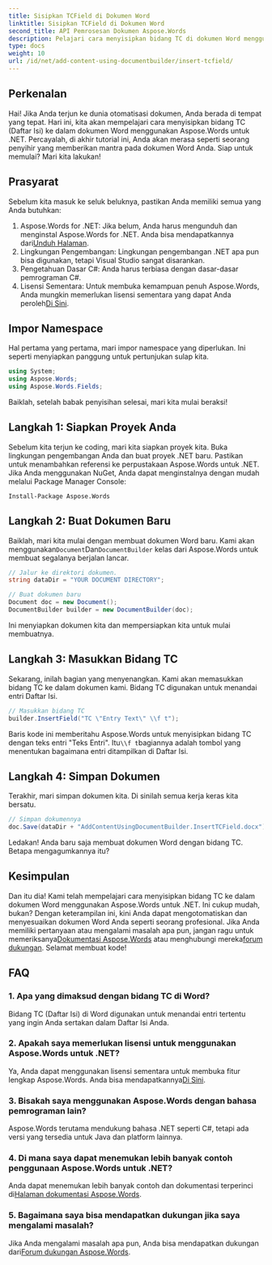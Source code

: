 ```yaml
---
title: Sisipkan TCField di Dokumen Word
linktitle: Sisipkan TCField di Dokumen Word
second_title: API Pemrosesan Dokumen Aspose.Words
description: Pelajari cara menyisipkan bidang TC di dokumen Word menggunakan Aspose.Words untuk .NET. Ikuti panduan langkah demi langkah kami untuk otomatisasi dokumen yang lancar.
type: docs
weight: 10
url: /id/net/add-content-using-documentbuilder/insert-tcfield/
---
```

## Perkenalan

Hai! Jika Anda terjun ke dunia otomatisasi dokumen, Anda berada di tempat yang tepat. Hari ini, kita akan mempelajari cara menyisipkan bidang TC (Daftar Isi) ke dalam dokumen Word menggunakan Aspose.Words untuk .NET. Percayalah, di akhir tutorial ini, Anda akan merasa seperti seorang penyihir yang memberikan mantra pada dokumen Word Anda. Siap untuk memulai? Mari kita lakukan!

## Prasyarat

Sebelum kita masuk ke seluk beluknya, pastikan Anda memiliki semua yang Anda butuhkan:

1.  Aspose.Words for .NET: Jika belum, Anda harus mengunduh dan menginstal Aspose.Words for .NET. Anda bisa mendapatkannya dari[Unduh Halaman](https://releases.aspose.com/words/net/).
2. Lingkungan Pengembangan: Lingkungan pengembangan .NET apa pun bisa digunakan, tetapi Visual Studio sangat disarankan.
3. Pengetahuan Dasar C#: Anda harus terbiasa dengan dasar-dasar pemrograman C#.
4.  Lisensi Sementara: Untuk membuka kemampuan penuh Aspose.Words, Anda mungkin memerlukan lisensi sementara yang dapat Anda peroleh[Di Sini](https://purchase.aspose.com/temporary-license/).

## Impor Namespace

Hal pertama yang pertama, mari impor namespace yang diperlukan. Ini seperti menyiapkan panggung untuk pertunjukan sulap kita.

```csharp
using System;
using Aspose.Words;
using Aspose.Words.Fields;
```

Baiklah, setelah babak penyisihan selesai, mari kita mulai beraksi!

## Langkah 1: Siapkan Proyek Anda

Sebelum kita terjun ke coding, mari kita siapkan proyek kita. Buka lingkungan pengembangan Anda dan buat proyek .NET baru. Pastikan untuk menambahkan referensi ke perpustakaan Aspose.Words untuk .NET. Jika Anda menggunakan NuGet, Anda dapat menginstalnya dengan mudah melalui Package Manager Console:

```shell
Install-Package Aspose.Words
```

## Langkah 2: Buat Dokumen Baru

 Baiklah, mari kita mulai dengan membuat dokumen Word baru. Kami akan menggunakan`Document`Dan`DocumentBuilder` kelas dari Aspose.Words untuk membuat segalanya berjalan lancar.

```csharp
// Jalur ke direktori dokumen.
string dataDir = "YOUR DOCUMENT DIRECTORY";

// Buat dokumen baru
Document doc = new Document();
DocumentBuilder builder = new DocumentBuilder(doc);
```

Ini menyiapkan dokumen kita dan mempersiapkan kita untuk mulai membuatnya.

## Langkah 3: Masukkan Bidang TC

Sekarang, inilah bagian yang menyenangkan. Kami akan memasukkan bidang TC ke dalam dokumen kami. Bidang TC digunakan untuk menandai entri Daftar Isi.

```csharp
// Masukkan bidang TC
builder.InsertField("TC \"Entry Text\" \\f t");
```

 Baris kode ini memberitahu Aspose.Words untuk menyisipkan bidang TC dengan teks entri "Teks Entri". Itu`\\f t`bagiannya adalah tombol yang menentukan bagaimana entri ditampilkan di Daftar Isi.

## Langkah 4: Simpan Dokumen

Terakhir, mari simpan dokumen kita. Di sinilah semua kerja keras kita bersatu.

```csharp
// Simpan dokumennya
doc.Save(dataDir + "AddContentUsingDocumentBuilder.InsertTCField.docx");
```

Ledakan! Anda baru saja membuat dokumen Word dengan bidang TC. Betapa mengagumkannya itu?

## Kesimpulan

 Dan itu dia! Kami telah mempelajari cara menyisipkan bidang TC ke dalam dokumen Word menggunakan Aspose.Words untuk .NET. Ini cukup mudah, bukan? Dengan keterampilan ini, kini Anda dapat mengotomatiskan dan menyesuaikan dokumen Word Anda seperti seorang profesional. Jika Anda memiliki pertanyaan atau mengalami masalah apa pun, jangan ragu untuk memeriksanya[Dokumentasi Aspose.Words](https://reference.aspose.com/words/net/) atau menghubungi mereka[forum dukungan](https://forum.aspose.com/c/words/8). Selamat membuat kode!

## FAQ

### 1. Apa yang dimaksud dengan bidang TC di Word?

Bidang TC (Daftar Isi) di Word digunakan untuk menandai entri tertentu yang ingin Anda sertakan dalam Daftar Isi Anda.

### 2. Apakah saya memerlukan lisensi untuk menggunakan Aspose.Words untuk .NET?

 Ya, Anda dapat menggunakan lisensi sementara untuk membuka fitur lengkap Aspose.Words. Anda bisa mendapatkannya[Di Sini](https://purchase.aspose.com/temporary-license/).

### 3. Bisakah saya menggunakan Aspose.Words dengan bahasa pemrograman lain?

Aspose.Words terutama mendukung bahasa .NET seperti C#, tetapi ada versi yang tersedia untuk Java dan platform lainnya.

### 4. Di mana saya dapat menemukan lebih banyak contoh penggunaan Aspose.Words untuk .NET?

 Anda dapat menemukan lebih banyak contoh dan dokumentasi terperinci di[Halaman dokumentasi Aspose.Words](https://reference.aspose.com/words/net/).

### 5. Bagaimana saya bisa mendapatkan dukungan jika saya mengalami masalah?

 Jika Anda mengalami masalah apa pun, Anda bisa mendapatkan dukungan dari[Forum dukungan Aspose.Words](https://forum.aspose.com/c/words/8).
